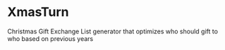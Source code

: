 # XmasTurn
Christmas Gift Exchange List generator that optimizes who should gift to who based on previous years
